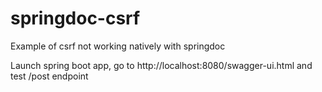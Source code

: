 # springdoc-csrf
Example of csrf not working natively with springdoc

Launch spring boot app, go to http://localhost:8080/swagger-ui.html and test /post endpoint
